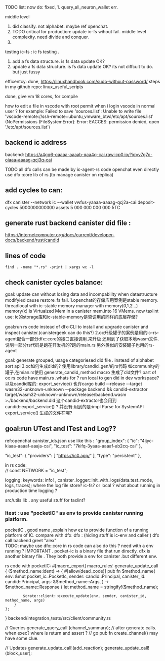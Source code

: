 
TODO list:
now do:
fixed, 1. query_all_neuron_wallet err. 



middle level
1. did classify. not alphabet. maybe ref openchat.
2. TODO critical for production:  update ic-fs wihout fail. middle level complexity. need divide and conquer.
3. 

testing ic-fs : 
ic fs testing . 
1. add a fs data structure.   is fs data update OK?
2. update a fs data structure.   is fs data update OK?
its not diffcult to do. but just fussy

efficentcy:
done, https://linuxhandbook.com/sudo-without-password/
  steps in my github repo: linux_useful_scripts

done, give vm 18 cores, for compile

how to edit a file in vscode with root permit when i login vscode in normal user ?
for example:
Failed to save 'sources.list': Unable to write file 'vscode-remote://ssh-remote+ubuntu_vmware_btwl/etc/apt/sources.list' (NoPermissions (FileSystemError): Error: EACCES: permission denied, open '/etc/apt/sources.list')

## backend ic address    
backend: https://a4gq6-oaaaa-aaaab-qaa4q-cai.raw.icp0.io/?id=v7g7o-oiaaa-aaaag-qcj3q-cai


TODO all dfx calls can be made by ic-agent-rs code
openchat even directly use dfx::core lib of rs.(to manage canister on replica)
## add cycles to can:
dfx canister --network ic --wallet vwfus-yaaaa-aaaag-qcj2a-cai deposit-cycles 5000000000000 assets
5 000 000 000 000 5TC

## generate rust backend canister did file :
https://internetcomputer.org/docs/current/developer-docs/backend/rust/candid

## lines of code
```
find . -name "*.rs" -print | xargs wc -l
```

## check canister cycles balance:







goal: update can without losing data and incompability when datastructure modifyied cause restore_fs fail.
1.openchat的存储应用案例是stable memory.
threadlocal with ic-stable memory manager with memory(0,1,2...)
memory(x)  is Virtuaized Mem in a canister mem.into 16 VMems.
now taxlint use: ic的storage库和ic-stable-memory是否调用的同样的底层存储?



goal:run rs code instead of dfx-CLI to install and upgrade canister and inspect canister.(canistergeek can do this?)
2.oc升级罐子的案例是用的ic-rs-agent配合一部分dfx::core的接口直接调用.来升级
还用到了获取本地wasm文件.说明一部分rs代码是跑在开发机的?跑的main.rs
另外类似的安装罐子也用的rs-agent



goal: generate grouped, usage categoriesed did file . instead of alphabet sort api 
3.oc如何生成did的?
使用library/candid_gen/的rs代码
如community的罐子,在mian.rs使用 generate_candid_method macro 生成了did文件?
part of oc rs code have main.rs .whats for ? run local to gen did in dev workspace?
以及candid库的: export_service() 
也许cargo build --release --target wasm32-unknown-unknown --package backend && candid-extractor target/wasm32-unknown-unknown/release/backend.wasm >./backend/backend.did
这个candid-extractor也会用到  candid::export_service() ?
并没有:用到的是:impl Parse for SystemAPI
export_service() 生成的文件在哪?


## goal:run UTest and ITest  and Log??
ref:openchat
canister_ids.json use like this :
  "group_index": {
    "ic": "4ijyc-kiaaa-aaaaf-aaaja-cai",
    "ic_test": "7kifq-3yaaa-aaaaf-ab2cq-cai"
  },  

 "ic_test": {
  "providers": [
    "https://ic0.app/"
  ],
  "type": "persistent"
},

in rs code:  
// const NETWORK = "ic_test";  

logging: keywords: info!  ,     canister_logger::init_with_logs(data.test_mode, logs, traces);
where the log file store? ic-fs? or local ? 
what about running in production time logging ? 


src/utils lib . any useful stuff for taxlint?
### Itest : use "pocketIC" as env to provide canister running platform.
pocketIC , good name ,explain how ez to provide function of a running platform of IC.
compare with dfx: 
dfx : 
(hiding stuff is ic-env and caller )
dfx call backend greet "alex"  
TODO: maybe use dfx::core in rs code can also do this ? need with a env running ?
IMPORTANT . pocket-ic is a binary file that run directly. dfx is another binary file .
They both provide a env for canister .but different env.

rs code with pocketIC:
#[macro_export]
macro_rules! generate_update_call {
    ($method_name:ident) => {
        #[allow(dead_code)]
        pub fn $method_name(
            env: &mut pocket_ic::PocketIc,
            sender: candid::Principal,
            canister_id: candid::Principal,
            args: &$method_name::Args,
        ) -> $method_name::Response {
            let method_name = stringify!($method_name);

            $crate::client::execute_update(env, sender, canister_id, method_name, args)
        }
    };
}
backend/integration_tests/src/client/community.rs

// Queries
generate_query_call!(channel_summary);
// after generate calls. when exec? where is return and assert ?
// go  pub fn create_channel()  may have some clue.

// Updates
generate_update_call!(add_reaction);
generate_update_call!(block_user);








